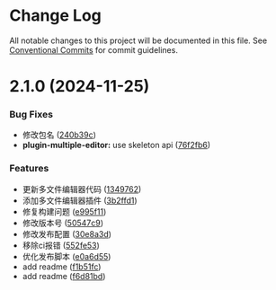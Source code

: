 # Change Log

All notable changes to this project will be documented in this file.
See [Conventional Commits](https://conventionalcommits.org) for commit guidelines.

# 2.1.0 (2024-11-25)


### Bug Fixes

* 修改包名 ([240b39c](https://github.com/alibaba/lowcode-plugins/commit/240b39ccf025ad26d79591764b2eaf772c0d9960))
* **plugin-multiple-editor:** use skeleton api ([76f2fb6](https://github.com/alibaba/lowcode-plugins/commit/76f2fb68e8b6f470fa131640130ed66e2e02b924))


### Features

* 更新多文件编辑器代码 ([1349762](https://github.com/alibaba/lowcode-plugins/commit/134976287263e48bc7205376200f5ce80b8c06fd))
* 添加多文件编辑器插件 ([3b2ffd1](https://github.com/alibaba/lowcode-plugins/commit/3b2ffd1822a3f19e8c68e6aae7d27ade6eb17c20))
* 修复构建问题 ([e995f11](https://github.com/alibaba/lowcode-plugins/commit/e995f116ef47263c66838a367db5447733acc311))
* 修改版本号 ([50547c9](https://github.com/alibaba/lowcode-plugins/commit/50547c91d3043a71af88be43abb13738a3766dbc))
* 修改发布配置 ([30e8a3d](https://github.com/alibaba/lowcode-plugins/commit/30e8a3de7e8d4805a30ea625417e86cee1b5af66))
* 移除ci报错 ([552fe53](https://github.com/alibaba/lowcode-plugins/commit/552fe53c35ffd1d0b2bffe048082aa15763b699a))
* 优化发布脚本 ([e0a6d55](https://github.com/alibaba/lowcode-plugins/commit/e0a6d55d929886be8f78c4989eb921c8948f96f1))
* add readme ([f1b51fc](https://github.com/alibaba/lowcode-plugins/commit/f1b51fcf85d001609e4fe376ccf1fce77b52944f))
* add readme ([f6d81bd](https://github.com/alibaba/lowcode-plugins/commit/f6d81bdb50d5b7b55e98a90c0cef109207a72fc0))
